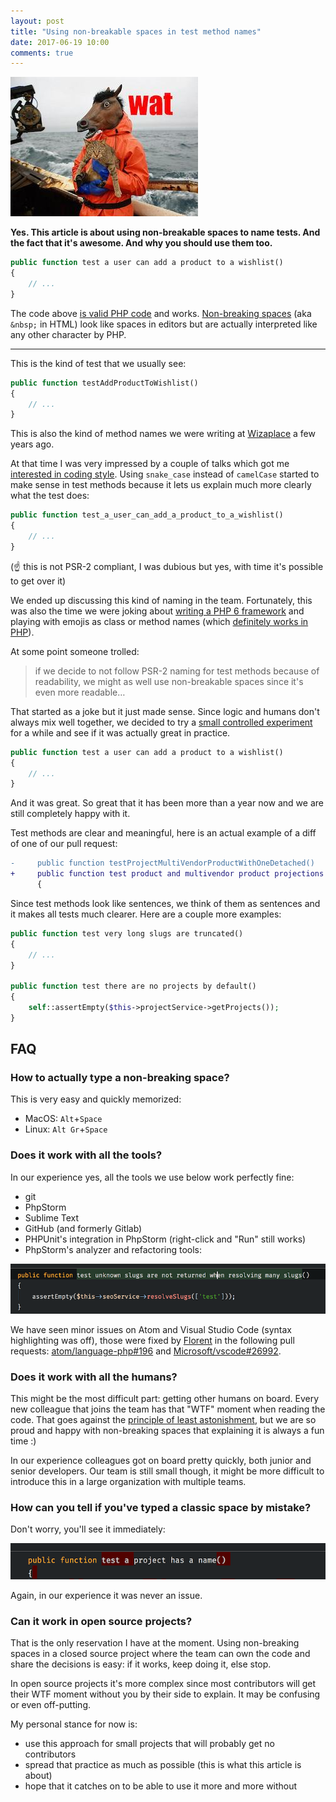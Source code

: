 ```yaml
---
layout: post
title: "Using non-breakable spaces in test method names"
date: 2017-06-19 10:00
comments: true
---
```


![](/images/posts/nbsp-wat.jpg)

**Yes. This article is about using non-breakable spaces to name tests. And the fact that it's awesome. And why you should use them too.**

```php
public function test a user can add a product to a wishlist()
{
    // ...
}
```

The code above [is valid PHP code](https://3v4l.org/MrqVL) and works. [Non-breaking spaces](https://en.wikipedia.org/wiki/Non-breaking_space) (aka `&nbsp;` in HTML) look like spaces in editors but are actually interpreted like any other character by PHP.

<!--more-->

---

This is the kind of test that we usually see:

```php
public function testAddProductToWishlist()
{
    // ...
}
```

This is also the kind of method names we were writing at [Wizaplace](http://www.wizaplace.com/) a few years ago.

At that time I was very impressed by a couple of talks which got me [interested in coding style](/approaching-coding-style-rationally/). Using `snake_case` instead of `camelCase` started to make sense in test methods because it lets us explain much more clearly what the test does:

```php
public function test_a_user_can_add_a_product_to_a_wishlist()
{
    // ...
}
```

(☝️ this is not PSR-2 compliant, I was dubious but yes, with time it's possible to get over it)

We ended up discussing this kind of naming in the team. Fortunately, this was also the time we were joking about [writing a PHP 6 framework](https://github.com/wizaplace/thephp6framework) and playing with emojis as class or method names (which [definitely works in PHP](https://github.com/fideloper/larvel)).

At some point someone trolled:

> if we decide to not follow PSR-2 naming for test methods because of readability, we might as well use non-breakable spaces since it's even more readable…

That started as a joke but it just made sense. Since logic and humans don't always mix well together, we decided to try a [small controlled experiment](http://verraes.net/2014/03/small-controlled-experiments/) for a while and see if it was actually great in practice.

```php
public function test a user can add a product to a wishlist()
{
    // ...
}
```

And it was great. So great that it has been more than a year now and we are still completely happy with it.

Test methods are clear and meaningful, here is an actual example of a diff of one of our pull request:

```diff
-     public function testProjectMultiVendorProductWithOneDetached()
+     public function test product and multivendor product projections are both updated when they are detached()
      {
```

Since test methods look like sentences, we think of them as sentences and it makes all tests much clearer. Here are a couple more examples:

```php
public function test very long slugs are truncated()
{
    // ...
}

public function test there are no projects by default()
{
    self::assertEmpty($this->projectService->getProjects());
}
```

## FAQ

### How to actually type a non-breaking space?

This is very easy and quickly memorized:

- MacOS: `Alt`+`Space`
- Linux: `Alt Gr`+`Space`

### Does it work with all the tools?

In our experience yes, all the tools we use below work perfectly fine:

- git
- PhpStorm
- Sublime Text
- GitHub (and formerly Gitlab)
- PHPUnit's integration in PhpStorm (right-click and "Run" still works)
- PhpStorm's analyzer and refactoring tools:

![](/images/posts/nbsp-code.png)

We have seen minor issues on Atom and Visual Studio Code (syntax highlighting was off), those were fixed by [Florent](https://twitter.com/florent_viel) in the following pull requests: [atom/language-php#196](https://github.com/atom/language-php/pull/196) and [Microsoft/vscode#26992](https://github.com/Microsoft/vscode/pull/26992).

### Does it work with all the humans?

This might be the most difficult part: getting other humans on board. Every new colleague that joins the team has that "WTF" moment when reading the code. That goes against the [principle of least astonishment](https://en.wikipedia.org/wiki/Principle_of_least_astonishment), but we are so proud and happy with non-breaking spaces that explaining it is always a fun time :)

In our experience colleagues got on board pretty quickly, both junior and senior developers. Our team is still small though, it might be more difficult to introduce this in a large organization with multiple teams.

### How can you tell if you've typed a classic space by mistake?

Don't worry, you'll see it immediately:

![](/images/posts/nbsp-error.png)

Again, in our experience it was never an issue.

### Can it work in open source projects?

That is the only reservation I have at the moment. Using non-breaking spaces in a closed source project where the team can own the code and share the decisions is easy: if it works, keep doing it, else stop.

In open source projects it's more complex since most contributors will get their WTF moment without you by their side to explain. It may be confusing or even off-putting.

My personal stance for now is:

- use this approach for small projects that will probably get no contributors
- spread that practice as much as possible (this is what this article is about)
- hope that it catches on to be able to use it more and more without
